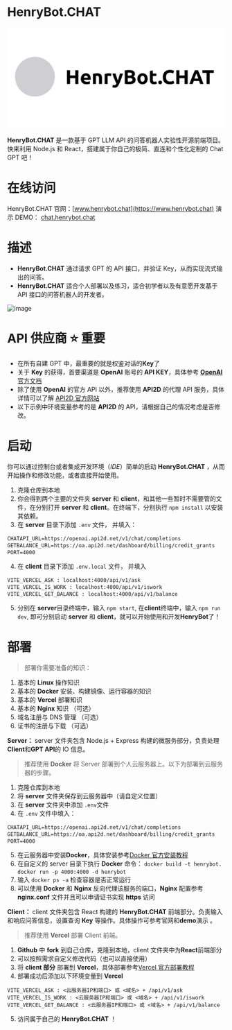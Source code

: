 # HenryBot.CHAT

![image](https://github.com/SpaceSkater/henrybot.chat/blob/main/readme_assets/HenryBot-IMG.jpg)

**HenryBot.CHAT** 是一款基于 GPT LLM API 的问答机器人实验性开源前端项目。快来利用 Node.js 和 React，搭建属于你自己的极简、直连和个性化定制的 Chat GPT 吧！

# 在线访问

HenryBot.CHAT 官网：[www.henrybot.chat](https://www.henrybot.chat)
演示 DEMO： [chat.henrybot.chat](https://chat.henrybot.chat)

# 描述

- **HenryBot.CHAT** 通过请求 GPT 的 API 接口，并验证 Key，从而实现流式输出的问答。
- **HenryBot.CHAT** 适合个人部署以及练习，适合初学者以及有意愿开发基于 API 接口的问答机器人的开发者。

![image](https://github.com/SpaceSkater/henrybot.chat/blob/main/readme_assets/HenryBot-demo.gif)

# API 供应商 ⭐ 重要

- 在所有自建 GPT 中，最重要的就是权鉴对话的**Key**了
- 关于 **Key** 的获得，首要渠道是 **OpenAI** 账号的 **API KEY**，具体参考 [**OpenAI**官方文档](https://platform.openai.com/docs/api-reference/introduction)
- 除了使用 **OpenAI** 的官方 API 以外，推荐使用 **API2D** 的代理 API 服务，具体详情可以了解 [API2D 官方网站](https://api2d.com/r/198039)
- 以下示例中环境变量参考的是 **API2D** 的 API，请根据自己的情况考虑是否修改。

# 启动

你可以通过控制台或者集成开发环境（_IDE_）简单的启动 **HenryBot.CHAT** ，从而开始操作和修改功能，或者直接开始使用。

1. 克隆仓库到本地
2. 你会得到两个主要的文件夹 **server** 和 **client**，和其他一些暂时不需要管的文件，在分别打开 **server** 和 **client**。在终端下，分别执行 `npm install` 以安装其依赖。
3. 在 **server** 目录下添加 `.env` 文件， 并填入：

```
CHATAPI_URL=https://openai.api2d.net/v1/chat/completions
GETBALANCE_URL=https://oa.api2d.net/dashboard/billing/credit_grants
PORT=4000
```

4. 在 **client** 目录下添加 `.env.local` 文件， 并填入

```
VITE_VERCEL_ASK : localhost:4000/api/v1/ask
VITE_VERCEL_IS_WORK : localhost:4000/api/v1/iswork
VITE_VERCEL_GET_BALANCE : localhost:4000/api/v1/balance
```

5. 分别在 **server**目录终端中，输入 `npm start`, 在**client**终端中，输入 `npm run dev`, 即可分别启动 **server** 和 **client**，就可以开始使用和开发**HenryBot**了！

# 部署

> 部署你需要准备的知识：

1. 基本的 **Linux** 操作知识
2. 基本的 **Docker** 安装、构建镜像、运行容器的知识
3. 基本的 **Vercel** 部署知识
4. 基本的 **Nginx** 知识 （可选）
5. 域名注册与 DNS 管理 （可选）
6. 证书的注册与下载 （可选）

**Server：** server 文件夹包含 Node.js + Express 构建的微服务部分，负责处理**Client**和**GPT API**的 IO 信息。

> 推荐使用 **Docker** 将 Server 部署到个人云服务器上。以下为部署到云服务器的步骤。

1. 克隆仓库到本地
2. 将 **server** 文件夹保存到云服务器中（请自定义位置）
3. 在 **server** 文件夹中添加 `.env`文件
4. 在 `.env` 文件中填入：

```
CHATAPI_URL=https://openai.api2d.net/v1/chat/completions
GETBALANCE_URL=https://oa.api2d.net/dashboard/billing/credit_grants
PORT=4000
```

5. 在云服务器中安装**Docker**，具体安装参考[Docker 官方安装教程](https://docs.docker.com/engine/install/)
6. 在自定义的 server 目录下执行 **Docker** 命令：
   `docker build -t henrybot.`
   `docker run -p 4000:4000 -d henrybot`
7. 输入 `docker ps -a` 检查容器是否正常运行
8. 可以使用 **Docker** 和 **Nginx** 反向代理该服务的端口，**Nginx** 配置参考 **nginx.conf** 文件并且可以申请证书实现 **https** 访问

**Client：** client 文件夹包含 React 构建的 **HenryBot.CHAT** 前端部分。负责输入和响应问答信息，设置查询 **Key** 等操作。具体操作可参考官网和**demo**演示 。

> 推荐使用 **Vercel** 部署 Client 前端。

1. **Github** 中 **fork** 到自己仓库，克隆到本地，client 文件夹中为**React**前端部分
2. 可以按照需求自定义修改代码（也可以直接使用）
3. 将 **client 部分** 部署到 **Vercel**，具体部署参考[Vercel 官方部署教程](https://vercel.com/docs/getting-started-with-vercel)
4. 部署成功后添加以下环境变量到 **Vercel**

```
VITE_VERCEL_ASK : <云服务器IP和端口> 或 <域名> + /api/v1/ask
VITE_VERCEL_IS_WORK : <云服务器IP和端口> 或 <域名> + /api/v1/iswork
VITE_VERCEL_GET_BALANCE : <云服务器IP和端口> 或 <域名> + /api/v1/balance
```

5. 访问属于自己的 **HenryBot.CHAT** ！
